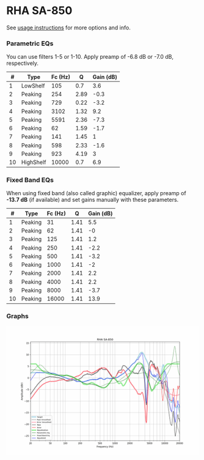 # RHA SA-850
See [usage instructions](https://github.com/jaakkopasanen/AutoEq#usage) for more options and info.

### Parametric EQs
You can use filters 1-5 or 1-10. Apply preamp of -6.8 dB or -7.0 dB, respectively.

|   # | Type      |   Fc (Hz) |    Q |   Gain (dB) |
|-----|-----------|-----------|------|-------------|
|   1 | LowShelf  |       105 | 0.7  |         3.6 |
|   2 | Peaking   |       254 | 2.89 |        -0.3 |
|   3 | Peaking   |       729 | 0.22 |        -3.2 |
|   4 | Peaking   |      3102 | 1.32 |         9.2 |
|   5 | Peaking   |      5591 | 2.36 |        -7.3 |
|   6 | Peaking   |        62 | 1.59 |        -1.7 |
|   7 | Peaking   |       141 | 1.45 |         1   |
|   8 | Peaking   |       598 | 2.33 |        -1.6 |
|   9 | Peaking   |       923 | 4.19 |         3   |
|  10 | HighShelf |     10000 | 0.7  |         6.9 |

### Fixed Band EQs
When using fixed band (also called graphic) equalizer, apply preamp of **-13.7 dB** (if available) and set gains manually with these parameters.

|   # | Type    |   Fc (Hz) |    Q |   Gain (dB) |
|-----|---------|-----------|------|-------------|
|   1 | Peaking |        31 | 1.41 |         5.5 |
|   2 | Peaking |        62 | 1.41 |        -0   |
|   3 | Peaking |       125 | 1.41 |         1.2 |
|   4 | Peaking |       250 | 1.41 |        -2.2 |
|   5 | Peaking |       500 | 1.41 |        -3.2 |
|   6 | Peaking |      1000 | 1.41 |        -2   |
|   7 | Peaking |      2000 | 1.41 |         2.2 |
|   8 | Peaking |      4000 | 1.41 |         2.2 |
|   9 | Peaking |      8000 | 1.41 |        -3.7 |
|  10 | Peaking |     16000 | 1.41 |        13.9 |

### Graphs
![](./RHA%20SA-850.png)
